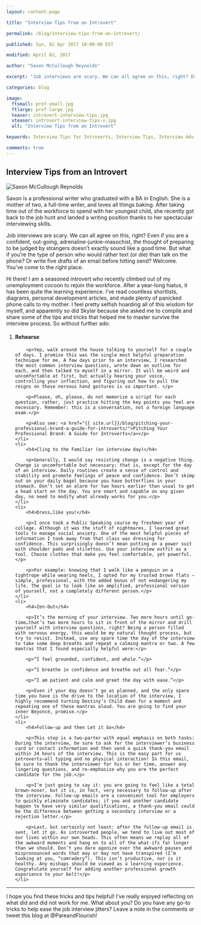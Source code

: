 ```yaml
---
layout: content-page

title: "Interview Tips from an Introvert"

permalink: /blog/interview-tips-from-an-introvert/

published: Sun, 02 Apr 2017 10:00:00 EST

modified: April 02, 2017

author: "Saxon McCullough Reynolds"

excerpt: "Job interviews are scary. We can all agree on this, right? Even if you are a confident, out-going, adrenaline-junkie-masochist, the thought of preparing to be judged by strangers doesn’t exactly sound like a good time. But what if you’re the type of person who would rather text (or die) than talk on the phone? Or write five drafts of an email before hitting send? Welcome. You’ve come to the right place."

categories: blog

image:
  ftsmall: prof-small.jpg
  ftlarge: prof-large.jpg
  teaser: introvert-interview-tips.jpg
  vteaser: introvert-interview-tips-v.jpg
  alt: "Interview Tips from an Introvert"

keywords: Interview Tips for Introverts, Interview Tips, Interview Advice

comments: true
---
```


## Interview Tips from an Introvert

<div class="row">
  <div class="col-md-6 col-sm-7">
    <img src="{{site.url}}/images/posts/introvert-interview-tips/saxon.jpeg" class="img-responsive img-fluid" alt="Saxon McCullough Reynolds" title="Saxon McCullough Reynolds" data-pin-nopin="true">
  </div>
  <div class="col-md-6 col-sm-5">
    <p>Saxon is a professional writer who graduated with a BA in English. She is a mother of two, a full-time writer, and loves all things baking. After taking time out of the workforce to spend with her youngest child, she recently got back to the job hunt and landed a writing position thanks to her spectacular interviewing skills.</p>
  </div>
</div> 

Job interviews are scary. We can all agree on this, right? Even if you are a confident, out-going, adrenaline-junkie-masochist, the thought of preparing to be judged by strangers doesn’t exactly sound like a good time. But what if you’re the type of person who would rather text (or die) than talk on the phone? Or write five drafts of an email before hitting send? Welcome. You’ve come to the right place. 

Hi there! I am a seasoned introvert who recently climbed out of my unemployment cocoon to rejoin the workforce. After a year-long hiatus, it has been quite the learning experience. I’ve read countless shortlists, diagrams, personal development articles, and made plenty of panicked phone calls to my mother. I feel pretty selfish hoarding all of this wisdom for myself, and apparently so did Skylar because she asked me to compile and share some of the tips and tricks that helped me to master survive the interview process. So without further ado:

<ol>
	<li>
		<h4>Rehearse</h4>

		<p>Yep, walk around the house talking to yourself for a couple of days. I promise this was the single most helpful preparation technique for me. A few days prior to an interview, I researched the most common interview questions, wrote down an outline for each, and then talked to myself in a mirror. It will be weird and uncomfortable at first, but actually hearing your voice, controlling your inflection, and figuring out how to pull the reigns on those nervous hand gestures is so important. </p>

		<p>Please, oh, please, do not memorize a script for each question, rather, just practice hitting the key points you feel are necessary. Remember: this is a conversation, not a foreign language exam.</p>

		<p>Also see: <a href="{{ site.url}}/blog/pitching-your-professional-brand-a-guide-for-introverts/">Pitching Your Professional Brand: A Guide for Introverts</a></p>
	</li>
	<li>
		<h4>Cling to the Familiar (on interview day)</h4>

		<p>Generally, I would say resisting change is a negative thing. Change is uncomfortable but necessary; that is, except for the day of an interview. Daily routines create a sense of control and stability and promote feelings of peace and confidence. Don’t skimp out on your daily bagel because you have butterflies in your stomach. Don’t set an alarm for two hours earlier than usual to get a head start on the day. You are smart and capable on any given day, no need to modify what already works for you.</p>
	</li>
	<li>
		<h4>Dress…like you!</h4>

		<p>I once took a Public Speaking course my freshmen year of college. Although it was the stuff of nightmares, I learned great tools to manage social anxiety. One of the most helpful pieces of information I took away from that class was dressing for confidence. This surprisingly doesn’t mean putting on a power suit with shoulder pads and stilettos. Use your interview outfit as a tool. Choose clothes that make you feel comfortable, yet powerful.</p>

		<p>For example: knowing that I walk like a penguin on a tightrope while wearing heels, I opted for my trusted brown flats –simple, professional, with the added bonus of not endangering my life. The goal is to look like an amplified, professional version of yourself, not a completely different person.</p>
	</li>
	<li>
		<h4>Zen-Out</h4>

		<p>It’s the morning of your interview. Two more hours until go-time…that’s two more hours to sit in front of the mirror and drill yourself with interview questions, right? Being a person filled with nervous energy, this would be my natural thought process, but try to resist. Instead, use any spare time the day of the interview to take some deep breaths and repeat a calming mantra or two. A few mantras that I found especially helpful were:</p>

		<p>“I feel grounded, confident, and whole.”</p>

		<p>“I breathe in confidence and breathe out all fear.”</p>

		<p>“I am patient and calm and greet the day with ease.”</p>

		<p>Even if your day doesn’t go as planned, and the only spare time you have is the drive to the location of the interview, I highly recommend turning Destiny’s Child down for a moment and repeating one of these mantras aloud. You are going to find your inner Beyoncé, promise.</p>
	</li>
	<li>
		<h4>Follow-up and then Let it Go</h4>

		<p>This step is a two-parter with equal emphasis on both tasks: During the interview, be sure to ask for the interviewer’s business card or contact information and then send a quick thank-you email within 24 hours of the interview. This is the easy part for us introverts—all typing and no physical interaction! In this email, be sure to thank the interviewer for his or her time, answer any lingering questions, and re-emphasize why you are the perfect candidate for the job.</p>

		<p>I’m just going to say it: you are going to feel like a total brown-noser, but it is, in fact, very necessary to follow-up after the interview. Follow-up emails are a convenient tool for employers to quickly eliminate candidates; if you and another candidate happen to have very similar qualifications, a thank-you email could be the difference between getting a secondary interview or a rejection letter.</p>

		<p>Last, but certainly not least: after the follow-up email is sent, let it go. As introverted people, we tend to live out most of our lives within our own heads. This often means we replay all of the awkward moments and hang on to all of the what-ifs far longer than we should. Don’t you dare agonize over the awkward pauses and mispronounced words that may or may not have transpired (I’m looking at you, “comradery”). This isn’t productive, nor is it healthy. Any mishaps should be viewed as a learning experience. Congratulate yourself for adding another professional growth experience to your belt!</p>
	</li>
</ol>

<hr class="secondary">

I hope you find these tricks and tips helpful! I’ve really enjoyed reflecting on what did and did not work for me. What about you? Do you have any go-to tricks to help ease the job interview jitters? Leave a note in the comments or tweet this blog at @PareandFlourish! 